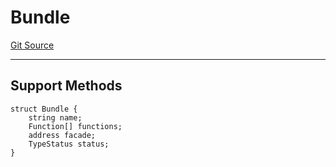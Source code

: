 # Bundle
[Git Source](https://github.com/metacontract/mc/blob/d41f04df9ea19494be75c66f344b8104caf03cd2/resources/devkit/api-reference/core/Bundle.sol)

---------------------
Support Methods
-----------------------


```solidity
struct Bundle {
    string name;
    Function[] functions;
    address facade;
    TypeStatus status;
}
```

